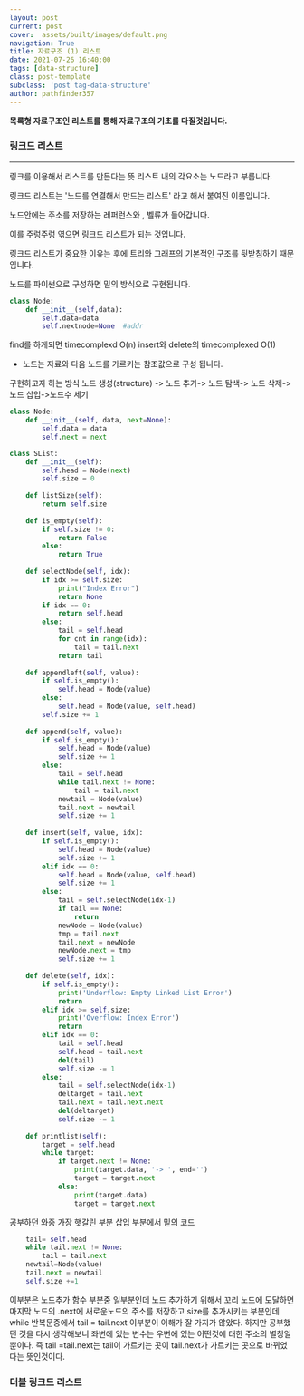 ```yaml
---
layout: post
current: post
cover:  assets/built/images/default.png
navigation: True
title: 자료구조 (1) 리스트
date: 2021-07-26 16:40:00
tags: [data-structure]
class: post-template
subclass: 'post tag-data-structure'
author: pathfinder357
---
```


**목록형 자료구조인 리스트를 통해 자료구조의 기초를 다질것입니다.**

### 링크드 리스트
* * *
링크를 이용해서 리스트를 만든다는 뜻
리스트 내의 각요소는 노드라고 부릅니다.   

링크드 리스트는 '노드를 연결해서 만드는 리스트' 라고 해서 붙여진 이름입니다. 

노드안에는 주소를 저장하는 레퍼런스와 , 벨류가 들어갑니다.

이를 주렁주렁 엮으면 링크드 리스트가 되는 것입니다. 

링크드 리스트가 중요한 이유는 후에 트리와 그래프의 기본적인 구조를 뒷받침하기
때문입니다.

노드를 파이썬으로 구성하면 밑의 방식으로 구현됩니다.   
~~~python
class Node:
    def __init__(self,data):
        self.data=data 
        self.nextnode=None  #addr
~~~

find를 하게되면  timecomplexd O(n)
insert와 delete의 timecomplexed O(1)

* 노드는 자료와 다음 노드를 가르키는 참조값으로 구성 됩니다.

구현하고자 하는 방식
노드 생성(structure) -> 노드 추가-> 노드 탐색-> 노드 삭제-> 노드 삽입->노드수 세기



~~~python
class Node:
    def __init__(self, data, next=None):
        self.data = data
        self.next = next

class SList:
    def __init__(self):
        self.head = Node(next)
        self.size = 0
        
    def listSize(self):
        return self.size
    
    def is_empty(self):
        if self.size != 0:
            return False
        else:
            return True
        
    def selectNode(self, idx):
        if idx >= self.size:
            print("Index Error")
            return None
        if idx == 0:
            return self.head
        else:
            tail = self.head
            for cnt in range(idx):
                tail = tail.next
            return tail
        
    def appendleft(self, value):
        if self.is_empty():
            self.head = Node(value)
        else:
            self.head = Node(value, self.head)
        self.size += 1
    
    def append(self, value):
        if self.is_empty():
            self.head = Node(value)
            self.size += 1
        else:
            tail = self.head
            while tail.next != None:
                tail = tail.next
            newtail = Node(value)
            tail.next = newtail
            self.size += 1
        
    def insert(self, value, idx):
        if self.is_empty():
            self.head = Node(value)
            self.size += 1
        elif idx == 0:
            self.head = Node(value, self.head)
            self.size += 1
        else:
            tail = self.selectNode(idx-1)
            if tail == None:
                return
            newNode = Node(value)
            tmp = tail.next
            tail.next = newNode
            newNode.next = tmp
            self.size += 1
        
    def delete(self, idx):
        if self.is_empty():
            print('Underflow: Empty Linked List Error')
            return
        elif idx >= self.size:
            print('Overflow: Index Error')
            return
        elif idx == 0:
            tail = self.head
            self.head = tail.next
            del(tail)
            self.size -= 1
        else:
            tail = self.selectNode(idx-1)
            deltarget = tail.next
            tail.next = tail.next.next
            del(deltarget)
            self.size -= 1
            
    def printlist(self):
        target = self.head
        while target:
            if target.next != None:
                print(target.data, '-> ', end='')
                target = target.next
            else:
                print(target.data)
                target = target.next
~~~
공부하던 와중 가장 햇갈린 부분 삽입 부분에서 밑의 코드
~~~python
    tail= self.head
    while tail.next != None:
        tail = tail.next
    newtail=Node(value)
    tail.next = newtail
    self.size +=1
~~~
이부분은 노드추가 함수 부분중 일부분인데 노드 추가하기 위해서 
꼬리 노드에 도달하면 마지막 노드의 .next에 새로운노드의 주소를 저장하고 size를 추가시키는 부분인데
while 반복문중에서 tail = tail.next 이부분이 이해가 잘 가지가 않았다. 
하지만 공부했던 것을 다시 생각해보니 좌변에 있는 변수는 우변에 있는 어떤것에 대한 주소의 별칭일 뿐이다.
즉 tail =tail.next는 tail이 가르키는 곳이 tail.next가 가르키는 곳으로 바뀌었다는 뜻인것이다.

### 더블 링크드 리스트




















